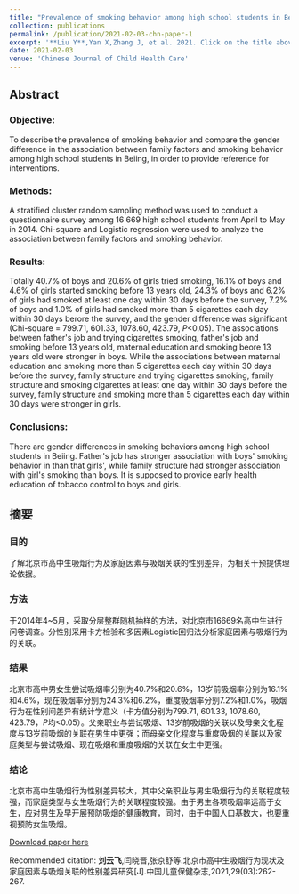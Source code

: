 ```yaml
---
title: "Prevalence of smoking behavior among high school students in Beijing and gender difference in the association between family factors and smoking behavior (in Chinese)"
collection: publications
permalink: /publication/2021-02-03-chn-paper-1
excerpt: '**Liu Y**,Yan X,Zhang J, et al. 2021. Click on the title above to view the abstract and download the full article.'
date: 2021-02-03
venue: 'Chinese Journal of Child Health Care'
---
```


## Abstract

### Objective: 
To describe the prevalence of smoking behavior and compare the gender difference in the association between family factors and smoking behavior among high school students in Beiing, in order to provide reference for interventions.

### Methods: 
A stratified cluster random sampling method was used to conduct a questionnaire survey among 16 669 high school students from April to May in 2014. Chi-square and Logistic regression were used to analyze the association between family factors and smoking behavior. 

### Results: 
Totally 40.7% of boys and 20.6% of girls tried smoking, 16.1% of boys and 4.6% of girls started smoking before 13 years old, 24.3% of boys and 6.2% of girls had smoked at least one day within 30 days before the survey, 7.2% of boys and 1.0% of girls had smoked more than 5 cigarettes each day within 30 days berore the survey, and the gender difference was significant (Chi-square = 799.71, 601.33, 1078.60, 423.79, *P*<0.05). The associations between father's job and trying cigarettes smoking, father's job and smoking before 13 years old, maternal education and smoking beore 13 years old were stronger in boys. While the associations between maternal education and smoking more than 5 cigarettes each day within 30 days before the survey, family structure and trying cigarettes smoking, family structure and smoking cigarettes at least one day within 30 days before the survey, family structure and smoking more than 5 cigarettes each day within 30 days were stronger in girls. 

### Conclusions: 
There are gender differences in smoking behaviors among high school students in Beiing. Father's job has stronger association with boys' smoking behavior in than that girls', while family structure had stronger association with girl's smoking than boys. lt is supposed to provide early health education of tobacco control to boys and girls.

## 摘要 
### 目的 
了解北京市高中生吸烟行为及家庭因素与吸烟关联的性别差异，为相关干预提供理论依据。 

### 方法 
于2014年4~5月，采取分层整群随机抽样的方法，对北京市16669名高中生进行问卷调查。分性别采用卡方检验和多因素Logistic回归法分析家庭因素与吸烟行为的关联。

### 结果 
北京市高中男女生尝试吸烟率分别为40.7%和20.6%，13岁前吸烟率分别为16.1%和4.6%，现在吸烟率分别为24.3%和6.2%，重度吸烟率分别7.2%和1.0%，吸烟行为在性别间差异有统计学意义（卡方值分别为799.71, 601.33, 1078.60, 423.79，*P*均<0.05）。父亲职业与尝试吸烟、13岁前吸烟的关联以及母亲文化程度与13岁前吸烟的关联在男生中更强；而母亲文化程度与重度吸烟的关联以及家庭类型与尝试吸烟、现在吸烟和重度吸烟的关联在女生中更强。
  
### 结论 
北京市高中生吸烟行为性别差异较大，其中父亲职业与男生吸烟行为的关联程度较强，而家庭类型与女生吸烟行为的关联程度较强。由于男生各项吸烟率远高于女生，应对男生及早开展预防吸烟的健康教育，同时，由于中国人口基数大，也要重视预防女生吸烟。


[Download paper here](http://MelatoninMT.github.io/files/北京市高中生吸烟行为现状及...素与吸烟关联的性别差异研究_刘云飞.pdf)

Recommended citation: **刘云飞**,闫晓晋,张京舒等.北京市高中生吸烟行为现状及家庭因素与吸烟关联的性别差异研究[J].中国儿童保健杂志,2021,29(03):262-267.